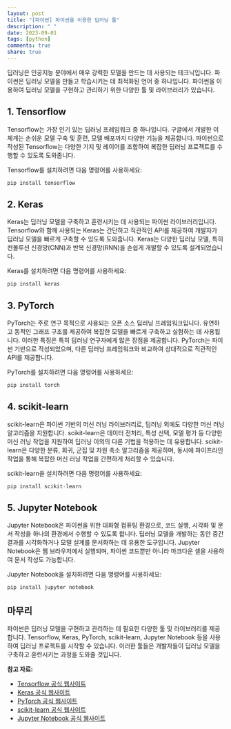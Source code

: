 ```yaml
---
layout: post
title: "[파이썬] 파이썬을 이용한 딥러닝 툴"
description: " "
date: 2023-09-01
tags: [python]
comments: true
share: true
---
```


딥러닝은 인공지능 분야에서 매우 강력한 모델을 만드는 데 사용되는 테크닉입니다. 파이썬은 딥러닝 모델을 만들고 학습시키는 데 최적화된 언어 중 하나입니다. 파이썬을 이용하여 딥러닝 모델을 구현하고 관리하기 위한 다양한 툴 및 라이브러리가 있습니다.

## 1. Tensorflow

Tensorflow는 가장 인기 있는 딥러닝 프레임워크 중 하나입니다. 구글에서 개발한 이 체계는 손쉬운 모델 구축 및 훈련, 모델 배포까지 다양한 기능을 제공합니다. 파이썬으로 작성된 Tensorflow는 다양한 기지 및 레이어를 조합하여 복잡한 딥러닝 프로젝트를 수행할 수 있도록 도와줍니다.

Tensorflow를 설치하려면 다음 명령어를 사용하세요:

```python
pip install tensorflow
```

## 2. Keras

Keras는 딥러닝 모델을 구축하고 훈련시키는 데 사용되는 파이썬 라이브러리입니다. Tensorflow와 함께 사용되는 Keras는 간단하고 직관적인 API를 제공하여 개발자가 딥러닝 모델을 빠르게 구축할 수 있도록 도와줍니다. Keras는 다양한 딥러닝 모델, 특히 컨볼루션 신경망(CNN)과 반복 신경망(RNN)을 손쉽게 개발할 수 있도록 설계되었습니다.

Keras를 설치하려면 다음 명령어를 사용하세요:

```python
pip install keras
```

## 3. PyTorch

PyTorch는 주로 연구 목적으로 사용되는 오픈 소스 딥러닝 프레임워크입니다. 유연하고 동적인 그래프 구조를 제공하여 복잡한 모델을 빠르게 구축하고 실험하는 데 사용됩니다. 이러한 특징은 특히 딥러닝 연구자에게 많은 장점을 제공합니다. PyTorch는 파이썬 기반으로 작성되었으며, 다른 딥러닝 프레임워크와 비교하여 상대적으로 직관적인 API를 제공합니다.

PyTorch를 설치하려면 다음 명령어를 사용하세요:

```python
pip install torch
```

## 4. scikit-learn

scikit-learn은 파이썬 기반의 머신 러닝 라이브러리로, 딥러닝 외에도 다양한 머신 러닝 알고리즘을 지원합니다. scikit-learn은 데이터 전처리, 특성 선택, 모델 평가 등 다양한 머신 러닝 작업을 지원하여 딥러닝 이외의 다른 기법을 적용하는 데 유용합니다. scikit-learn은 다양한 분류, 회귀, 군집 및 차원 축소 알고리즘을 제공하며, 동시에 파이프라인 작업을 통해 복잡한 머신 러닝 작업을 간편하게 처리할 수 있습니다.

scikit-learn을 설치하려면 다음 명령어를 사용하세요:

```python
pip install scikit-learn
```

## 5. Jupyter Notebook

Jupyter Notebook은 파이썬을 위한 대화형 컴퓨팅 환경으로, 코드 실행, 시각화 및 문서 작성을 하나의 환경에서 수행할 수 있도록 합니다. 딥러닝 모델을 개발하는 동안 중간 결과를 시각화하거나 모델 설계를 문서화하는 데 유용한 도구입니다. Jupyter Notebook은 웹 브라우저에서 실행되며, 파이썬 코드뿐만 아니라 마크다운 셀을 사용하여 문서 작성도 가능합니다.

Jupyter Notebook을 설치하려면 다음 명령어를 사용하세요:

```python
pip install jupyter notebook
```

## 마무리

파이썬은 딥러닝 모델을 구현하고 관리하는 데 필요한 다양한 툴 및 라이브러리를 제공합니다. Tensorflow, Keras, PyTorch, scikit-learn, Jupyter Notebook 등을 사용하여 딥러닝 프로젝트를 시작할 수 있습니다. 이러한 툴들은 개발자들이 딥러닝 모델을 구축하고 훈련시키는 과정을 도와줄 것입니다.

**참고 자료:**

- [Tensorflow 공식 웹사이트](https://www.tensorflow.org/)
- [Keras 공식 웹사이트](https://keras.io/)
- [PyTorch 공식 웹사이트](https://pytorch.org/)
- [scikit-learn 공식 웹사이트](https://scikit-learn.org/)
- [Jupyter Notebook 공식 웹사이트](https://jupyter.org/)